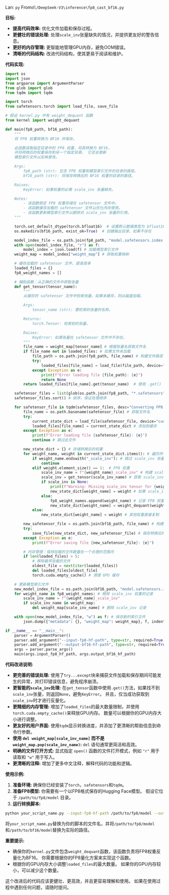 Lan: `py` From`dl/DeepSeek-V3\inference\fp8_cast_bf16.py`

**目标:**

*   **提高代码效率:** 优化文件加载和保存过程。
*   **更健壮的错误处理:**  处理`scale_inv`张量缺失的情况，并提供更友好的警告信息。
*   **更好的内存管理:**  更智能地管理GPU内存，避免OOM错误。
*   **清晰的代码结构:**  改进代码结构，使其更易于阅读和维护。

**代码实现:**

```python
import os
import json
from argparse import ArgumentParser
from glob import glob
from tqdm import tqdm

import torch
from safetensors.torch import load_file, save_file

# 假设 kernel.py 中有 weight_dequant 函数
from kernel import weight_dequant

def main(fp8_path, bf16_path):
    """
    将 FP8 权重转换为 BF16 并保存。

    此函数读取指定目录中的 FP8 权重，将其转换为 BF16，
    并将转换后的权重保存到另一个指定目录。 它还会更新
    模型索引文件以反映更改。

    Args:
        fp8_path (str): 包含 FP8 权重和模型索引文件的目录的路径。
        bf16_path (str): 将保存转换后的 BF16 权重的目录的路径。

    Raises:
        KeyError: 如果权重的必需 scale_inv 张量缺失。

    Notes:
        - 该函数假定 FP8 权重存储在 safetensor 文件中。
        - 该函数缓存加载的 safetensor 文件以优化内存使用。
        - 该函数更新模型索引文件以删除对 scale_inv 张量的引用。
    """

    torch.set_default_dtype(torch.bfloat16)  # 设置默认数据类型为 bfloat16
    os.makedirs(bf16_path, exist_ok=True)  # 创建输出目录，如果不存在

    model_index_file = os.path.join(fp8_path, "model.safetensors.index.json") # 构建模型索引文件路径
    with open(model_index_file, "r") as f:
        model_index = json.load(f) # 加载模型索引文件
    weight_map = model_index["weight_map"] # 获取权重映射

    # 缓存加载的 safetensor 文件，提高效率
    loaded_files = {}
    fp8_weight_names = []

    # 辅助函数：从正确的文件中获取张量
    def get_tensor(tensor_name):
        """
        从缓存的 safetensor 文件中检索张量，如果未缓存，则从磁盘加载。

        Args:
            tensor_name (str): 要检索的张量的名称。

        Returns:
            torch.Tensor: 检索到的张量。

        Raises:
            KeyError: 如果张量在 safetensor 文件中不存在。
        """
        file_name = weight_map[tensor_name] # 根据张量名获取文件名
        if file_name not in loaded_files: # 如果文件未加载
            file_path = os.path.join(fp8_path, file_name) # 构建文件路径
            try:
                loaded_files[file_name] = load_file(file_path, device="cuda") # 加载文件到 GPU
            except Exception as e:
                print(f"Error loading file {file_path}: {e}")
                return None
        return loaded_files[file_name].get(tensor_name)  # 使用 .get() 避免 KeyError

    safetensor_files = list(glob(os.path.join(fp8_path, "*.safetensors"))) # 获取所有 safetensor 文件
    safetensor_files.sort() # 排序，保证处理顺序

    for safetensor_file in tqdm(safetensor_files, desc="Converting FP8 to BF16"): # 循环处理
        file_name = os.path.basename(safetensor_file) # 获取文件名
        try:
            current_state_dict = load_file(safetensor_file, device="cuda") # 加载当前文件
            loaded_files[file_name] = current_state_dict # 添加到缓存
        except Exception as e:
            print(f"Error loading file {safetensor_file}: {e}")
            continue # 跳过此文件

        new_state_dict = {} # 存储转换后的权重
        for weight_name, weight in current_state_dict.items(): # 遍历所有权重
            if weight_name.endswith("_scale_inv"): # 跳过 scale_inv 张量
                continue
            elif weight.element_size() == 1:  # FP8 权重
                scale_inv_name = f"{weight_name}_scale_inv" # 构建 scale_inv 张量名
                scale_inv = get_tensor(scale_inv_name) # 获取 scale_inv 张量
                if scale_inv is None:
                    print(f"Warning: Missing scale_inv tensor for {weight_name}, skipping conversion")
                    new_state_dict[weight_name] = weight # 如果 scale_inv 缺失，则跳过转换
                else:
                    fp8_weight_names.append(weight_name) # 记录 FP8 权重名
                    new_state_dict[weight_name] = weight_dequant(weight, scale_inv) # 反量化
            else:
                new_state_dict[weight_name] = weight # 其他权重直接复制

        new_safetensor_file = os.path.join(bf16_path, file_name) # 构建输出文件路径
        try:
            save_file(new_state_dict, new_safetensor_file) # 保存转换后的权重
        except Exception as e:
            print(f"Error saving file {new_safetensor_file}: {e}")

        # 内存管理：保持加载的文件数量在一个合理的范围内
        if len(loaded_files) > 5:
            # 移除最早加载的文件
            oldest_file = next(iter(loaded_files))
            del loaded_files[oldest_file]
            torch.cuda.empty_cache() # 清理 GPU 缓存

    # 更新模型索引文件
    new_model_index_file = os.path.join(bf16_path, "model.safetensors.index.json") # 构建新的索引文件路径
    for weight_name in fp8_weight_names: # 移除 scale_inv 权重的记录
        scale_inv_name = f"{weight_name}_scale_inv"
        if scale_inv_name in weight_map:
            del weight_map[scale_inv_name] # 删除 scale_inv 记录

    with open(new_model_index_file, "w") as f: # 保存新的索引文件
        json.dump({"metadata": {}, "weight_map": weight_map}, f, indent=2)

if __name__ == "__main__":
    parser = ArgumentParser()
    parser.add_argument("--input-fp8-hf-path", type=str, required=True, help="输入 FP8 格式的 Hugging Face 模型路径")
    parser.add_argument("--output-bf16-hf-path", type=str, required=True, help="输出 BF16 格式的 Hugging Face 模型路径")
    args = parser.parse_args()
    main(args.input_fp8_hf_path, args.output_bf16_hf_path)
```

**代码改进说明:**

*   **更完善的错误处理:**  使用了`try...except`块来捕获文件加载和保存期间可能发生的异常，并打印错误信息，避免程序崩溃。
*   **更智能的`scale_inv`处理:** 在`get_tensor`函数中使用`.get()`方法，如果找不到`scale_inv`张量，则返回`None`，避免`KeyError`。 并且，仅当成功获取到`scale_inv`时才进行反量化。
*   **更精细的内存管理:** 增加了`loaded_files`的最大数量限制，并使用`torch.cuda.empty_cache()`来释放GPU内存。  数量可以根据你的GPU内存大小进行调整。
*   **更友好的用户界面:** 使用`tqdm`显示转换进度，并添加了更清晰的帮助信息到命令行参数。
*   **使用 `del weight_map[scale_inv_name]` 而不是 `weight_map.pop(scale_inv_name)`:**  `del` 语句通常更简洁和高效。
*   **明确的文件打开方式:**  显式指定 `open()` 函数的文件打开模式，例如 `"r"` 用于读取和 `"w"` 用于写入。
*   **更清晰的注释:**  增加了更多中文注释，解释代码的功能和逻辑。

**使用示例:**

1.  **准备环境:** 确保你已经安装了`torch`，`safetensors`和`tqdm`。
2.  **准备FP8模型:**  你需要有一个以FP8格式保存的Hugging Face模型。  假设它位于 `/path/to/fp8/model` 目录。
3.  **运行转换脚本:**

```bash
python your_script_name.py --input-fp8-hf-path /path/to/fp8/model --output-bf16-hf-path /path/to/bf16/model
```

   将`your_script_name.py`替换为你的脚本的文件名，并将`/path/to/fp8/model`和`/path/to/bf16/model`替换为实际的路径。

**重要提示:**

*   确保你的`kernel.py`文件包含`weight_dequant`函数，该函数负责将FP8权重反量化为BF16。 你需要根据你的FP8量化方案来实现这个函数。
*   根据你的GPU内存大小调整`loaded_files`的最大数量。  如果你的GPU内存较小，可以减少这个数量。

这个改进后的代码应该更健壮、更高效，并且更容易理解和使用。  如果在使用过程中遇到任何问题，请随时提问。
